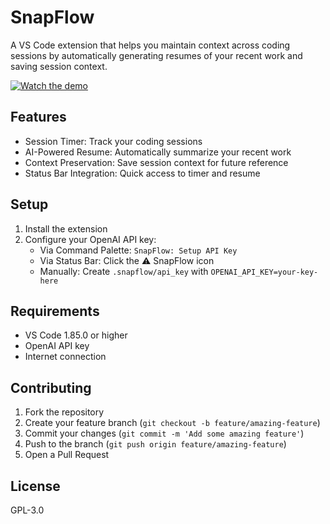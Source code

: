 # SnapFlow

A VS Code extension that helps you maintain context across coding sessions by automatically generating resumes of your recent work and saving session context.

[![Watch the demo](https://img.youtube.com/vi/<VIDEO_ID>/0.jpg)](https://www.loom.com/share/dc55b99b606a4eb896e79c6239e74e4f)


## Features

- Session Timer: Track your coding sessions
- AI-Powered Resume: Automatically summarize your recent work
- Context Preservation: Save session context for future reference
- Status Bar Integration: Quick access to timer and resume

## Setup

1. Install the extension
2. Configure your OpenAI API key:
   - Via Command Palette: `SnapFlow: Setup API Key`
   - Via Status Bar: Click the ⚠️ SnapFlow icon
   - Manually: Create `.snapflow/api_key` with `OPENAI_API_KEY=your-key-here`

## Requirements

- VS Code 1.85.0 or higher
- OpenAI API key
- Internet connection

## Contributing

1. Fork the repository
2. Create your feature branch (`git checkout -b feature/amazing-feature`)
3. Commit your changes (`git commit -m 'Add some amazing feature'`)
4. Push to the branch (`git push origin feature/amazing-feature`)
5. Open a Pull Request

## License

GPL-3.0
